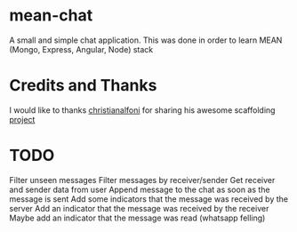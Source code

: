 # mean-chat
A small and simple chat application. This was done in order to learn MEAN (Mongo, Express, Angular, Node) stack

# Credits and Thanks
I would like to thanks [christianalfoni](https://github.com/christianalfoni) for sharing his awesome scaffolding [project](https://github.com/christianalfoni/webpack-express-boilerplate)


# TODO
Filter unseen messages 
Filter messages by receiver/sender
Get receiver and sender data from user
Append message to the chat as soon as the message is sent
Add some indicators that the message was received by the server
Add an indicator that the message was received by the receiver
Maybe add an indicator that the message was read (whatsapp felling)
